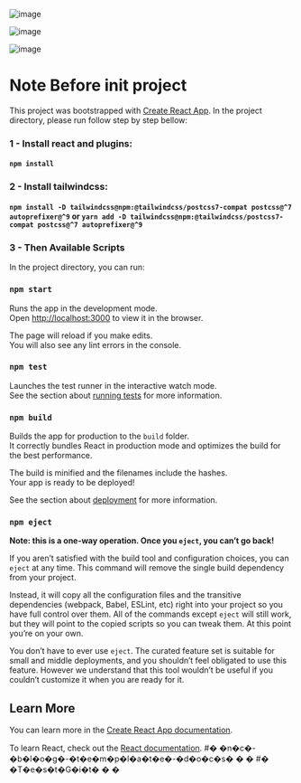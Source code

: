 ![image](https://user-images.githubusercontent.com/124488662/222686515-0576ec3d-8d81-4c28-8688-11b41cd1cbe8.png)

![image](https://user-images.githubusercontent.com/124488662/222686555-a902c69c-c133-4f5c-94e3-7f446cc7dd32.png)

![image](https://user-images.githubusercontent.com/124488662/222686609-247877ac-7b37-4388-b519-82b56abaa6a6.png)



# Note Before init project

This project was bootstrapped with [Create React App](https://github.com/facebook/create-react-app).
In the project directory, please run follow step by step bellow:

### 1 - Install react and plugins:

#### `npm install` 

### 2 - Install tailwindcss:

#### `npm install -D tailwindcss@npm:@tailwindcss/postcss7-compat postcss@^7 autoprefixer@^9` or `yarn add -D tailwindcss@npm:@tailwindcss/postcss7-compat postcss@^7 autoprefixer@^9`

### 3 - Then Available Scripts

In the project directory, you can run:

### `npm start`

Runs the app in the development mode.\
Open [http://localhost:3000](http://localhost:3000) to view it in the browser.

The page will reload if you make edits.\
You will also see any lint errors in the console.

### `npm test`

Launches the test runner in the interactive watch mode.\
See the section about [running tests](https://facebook.github.io/create-react-app/docs/running-tests) for more information.

### `npm build`

Builds the app for production to the `build` folder.\
It correctly bundles React in production mode and optimizes the build for the best performance.

The build is minified and the filenames include the hashes.\
Your app is ready to be deployed!

See the section about [deployment](https://facebook.github.io/create-react-app/docs/deployment) for more information.

### `npm eject`

**Note: this is a one-way operation. Once you `eject`, you can’t go back!**

If you aren’t satisfied with the build tool and configuration choices, you can `eject` at any time. This command will remove the single build dependency from your project.

Instead, it will copy all the configuration files and the transitive dependencies (webpack, Babel, ESLint, etc) right into your project so you have full control over them. All of the commands except `eject` will still work, but they will point to the copied scripts so you can tweak them. At this point you’re on your own.

You don’t have to ever use `eject`. The curated feature set is suitable for small and middle deployments, and you shouldn’t feel obligated to use this feature. However we understand that this tool wouldn’t be useful if you couldn’t customize it when you are ready for it.

## Learn More

You can learn more in the [Create React App documentation](https://facebook.github.io/create-react-app/docs/getting-started).

To learn React, check out the [React documentation](https://reactjs.org/).
#� �n�c�-�b�l�o�g�-�t�e�m�p�l�a�t�e�-�d�o�c�s�
�
�
#� �T�e�s�t�G�i�t�
�
�
